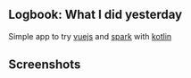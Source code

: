 ## Logbook: What I did yesterday

Simple app to try [vuejs](https://vuejs.org/) and [spark](sparkjava.com/) with [kotlin](https://kotlinlang.org/) 

## Screenshots

